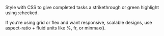 Style with CSS to give completed tasks a strikethrough or green highlight using :checked.

If you’re using grid or flex and want responsive, scalable designs, use aspect-ratio + fluid units like %, fr, or minmax().
